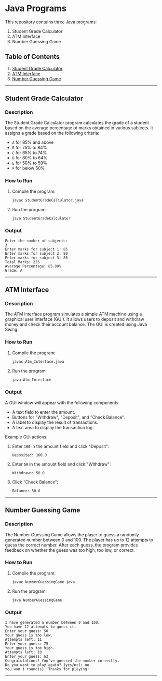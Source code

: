 # Java Programs

This repository contains three Java programs:
1. Student Grade Calculator
2. ATM Interface
3. Number Guessing Game

## Table of Contents
1. [Student Grade Calculator](#student-grade-calculator)
2. [ATM Interface](#atm-interface)
3. [Number Guessing Game](#number-guessing-game)

---

## Student Grade Calculator

### Description
The Student Grade Calculator program calculates the grade of a student based on the average percentage of marks obtained in various subjects. It assigns a grade based on the following criteria:

- `A` for 85% and above
- `B` for 75% to 84%
- `C` for 65% to 74%
- `D` for 60% to 64%
- `E` for 50% to 59%
- `F` for below 50%

### How to Run
1. Compile the program:
    ```bash
    javac StudentGradeCalculator.java
    ```
2. Run the program:
    ```bash
    java StudentGradeCalculator
    ```

### Output
```
Enter the number of subjects:
3
Enter marks for subject 1: 85
Enter marks for subject 2: 90
Enter marks for subject 3: 80
Total Marks: 255
Average Percentage: 85.00%
Grade: A
```

---

## ATM Interface

### Description
The ATM Interface program simulates a simple ATM machine using a graphical user interface (GUI). It allows users to deposit and withdraw money and check their account balance. The GUI is created using Java Swing.

### How to Run
1. Compile the program:
    ```bash
    javac Atm_Interface.java
    ```
2. Run the program:
    ```bash
    java Atm_Interface
    ```

### Output
A GUI window will appear with the following components:
- A text field to enter the amount.
- Buttons for "Withdraw", "Deposit", and "Check Balance".
- A label to display the result of transactions.
- A text area to display the transaction log.

Example GUI actions:
1. Enter `100` in the amount field and click "Deposit":
    ```
    Deposited: 100.0
    ```
2. Enter `50` in the amount field and click "Withdraw":
    ```
    Withdrawn: 50.0
    ```
3. Click "Check Balance":
    ```
    Balance: 50.0
    ```

---

## Number Guessing Game

### Description
The Number Guessing Game allows the player to guess a randomly generated number between 0 and 100. The player has up to 12 attempts to guess the correct number. After each guess, the program provides feedback on whether the guess was too high, too low, or correct.

### How to Run
1. Compile the program:
    ```bash
    javac NumberGuessingGame.java
    ```
2. Run the program:
    ```bash
    java NumberGuessingGame
    ```

### Output
```
I have generated a number between 0 and 100.
You have 12 attempts to guess it.
Enter your guess: 50
Your guess is too low.
Attempts left: 11
Enter your guess: 75
Your guess is too high.
Attempts left: 10
Enter your guess: 63
Congratulations! You've guessed the number correctly.
Do you want to play again? (yes/no): no
You won 1 round(s). Thanks for playing!
```

---
